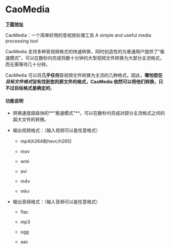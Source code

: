 # CaoMedia

**[下载地址](https://github.com/itdevwu/CaoMedia/releases)**

CaoMedia：一个简单好用的音视频处理工具 A simple and useful media processing tool

CaoMedia 支持多种音视频格式的快速转换，同时创造性的为普通用户提供了“极速模式”，可以在数秒内完成将数十分钟的大型视频文件转换为大部分主流格式，而无需等待几十分钟。

CaoMedia 可以将**几乎任何**音视频文件转换为主流的几种格式。因此，**哪怕您在*目标文件格式*没有找到您的原文件的格式，CaoMedia 依然可以将他们转换，只不过目标格式是确定的**。

#### 功能说明

* 转换速度超级快的**“极速模式”**。可以在数秒内完成对部分主流格式之间的超大文件的转换。

* 输出视频格式：（输入视频可以是任意格式）

    + mp4(h264和hevc/h265)

    + mov

    + wmi

    + avi

    + m4v

    + mkv


* 输出音频格式：（输入音频可以是任意格式）

    + flac

    + mp3

    + ogg

    + aac
